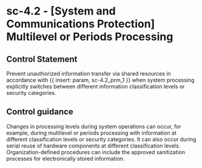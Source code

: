# sc-4.2 - \[System and Communications Protection\] Multilevel or Periods Processing

## Control Statement

Prevent unauthorized information transfer via shared resources in accordance with {{ insert: param, sc-4.2_prm_1 }} when system processing explicitly switches between different information classification levels or security categories.

## Control guidance

Changes in processing levels during system operations can occur, for example, during multilevel or periods processing with information at different classification levels or security categories. It can also occur during serial reuse of hardware components at different classification levels. Organization-defined procedures can include the approved sanitization processes for electronically stored information.
